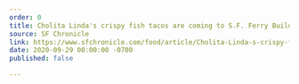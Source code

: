 ```yaml
---
order: 0
title: Cholita Linda's crispy fish tacos are coming to S.F. Ferry Building
source: SF Chronicle
link: https://www.sfchronicle.com/food/article/Cholita-Linda-s-crispy-fish-tacos-are-coming-to-15606449.php
date: 2020-09-29 00:00:00 -0700
published: false

---
```


